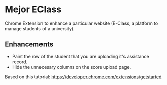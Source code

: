 # Mejor EClass

Chrome Extension to enhance a particular website (E-Class, a platform to manage students of a university).

## Enhancements

* Paint the row of the student that you are uploading it's assistance record.
* Hide the unnecesary columns on the score upload page.

Based on this tutorial: https://developer.chrome.com/extensions/getstarted

